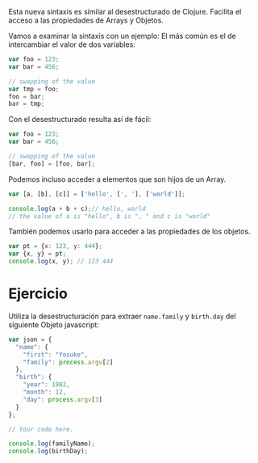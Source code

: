 Esta nueva sintaxis es similar al desestructurado de Clojure. Facilita el acceso a las propiedades de Arrays y Objetos.

Vamos a examinar la sintaxis con un ejemplo: El más común es el de intercambiar el valor de dos variables:

```javascript
var foo = 123;
var bar = 456;

// swapping of the value
var tmp = foo;
foo = bar;
bar = tmp;
```
Con el desestructurado resulta así de fácil:

```javascript
var foo = 123;
var bar = 456;

// swapping of the value
[bar, foo] = [foo, bar];
```
Podemos incluso acceder a elementos que son hijos de un Array.

```javascript
var [a, [b], [c]] = ['hello', [', '], ['world']];

console.log(a + b + c);// hello, world
// the value of a is "hello", b is ", " and c is "world"
```
También podemos usarlo para acceder a las propiedades de los objetos.

```javascript
var pt = {x: 123, y: 444};
var {x, y} = pt;
console.log(x, y); // 123 444
```

# Ejercicio

Utiliza la desestructuración para extraer `name.family` y `birth.day` del siguiente Objeto javascript:

```javascript
var json = {
  "name": {
    "first": "Yosuke",
    "family": process.argv[2]
  },
  "birth": {
    "year": 1982,
    "month": 12,
    "day": process.argv[3]
  }
};

// Your code here.

console.log(familyName);
console.log(birthDay);
```
